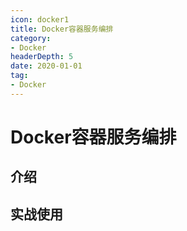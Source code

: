 ```yaml
---
icon: docker1
title: Docker容器服务编排
category: 
- Docker
headerDepth: 5
date: 2020-01-01
tag:
- Docker
---
```


<!-- more -->

# Docker容器服务编排

## 介绍

## 实战使用
